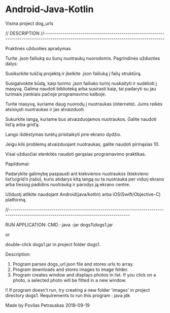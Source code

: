 # Android-Java-Kotlin
Visma project dog_urls

// DESCRIPTION
//-----------------------------------------------------------------------------------------------------------------------------------------

Praktinės užduoties aprašymas

Turite .json failiuką su šunų nuotraukų nuorodomis. Pagrindinės užduoties dalys:

Susikurkite tuščią projektą ir įkelkite .json failiuką į failų struktūrą.

Susigalvokite būdą, kaip turimo .json failiuko turinį nuskaityti ir sudėlioti į masyvą. Galima naudoti biblioteką arba susirasti kaip, tai padaryti su jau turimais įrankiais pačioje programavimo kalboje.

Turite masyvą, kuriame daug nuorodų į nuotraukas (internete). Jums reikės atsisiųsti nuotraukas ir jas atvaizduoti.

Sukurkite langą, kuriame bus atvaizduojamos nuotraukos. Galite naudoti list’ą arba grid’ą.

Lango išdėstymas turėtų prisitaikyti prie ekrano dydžio.

Jeigu kils problemų atvaizduojant nuotraukas, galite naudoti pirmąsias 10.

Visai užduočiai stenkitės naudoti gerąsias programavimo praktikas.

Papildomai:

Padarykite galimybę paspausti ant kiekvienos nuotraukos (kiekvieno list’o/grid’o įrašo), kuris atidarys kitą langą su ta nuotrauka per vidurį ekrano arba tiesiog padidins nuotrauką ir parodys ją ekrano centre.


Užduotį atlikite naudojant Android(java/kotlin) arba iOS(Swift/Objective-C) platformą.

//-----------------------------------------------------------------------------------------------------------------------------------------

RUN APPLICATION: 
CMD : java -jar dogs1\dogs1.jar

or

double-click dogs1.jar in project folder dogs1.

Description:

1) Program parses dogs_url.json file and stores urls to array.
2) Program downloads and stores images to image folder.
3) Program creates window and displays photos in list.
If you click on a photo, a selected photo will be fitted in a new window.

!! If program doesn't run, try creating a new folder 'images' in project directory dogs1.
Requirements to run this program : java jdk

Made by Povilas Petrauskas 2018-09-19

